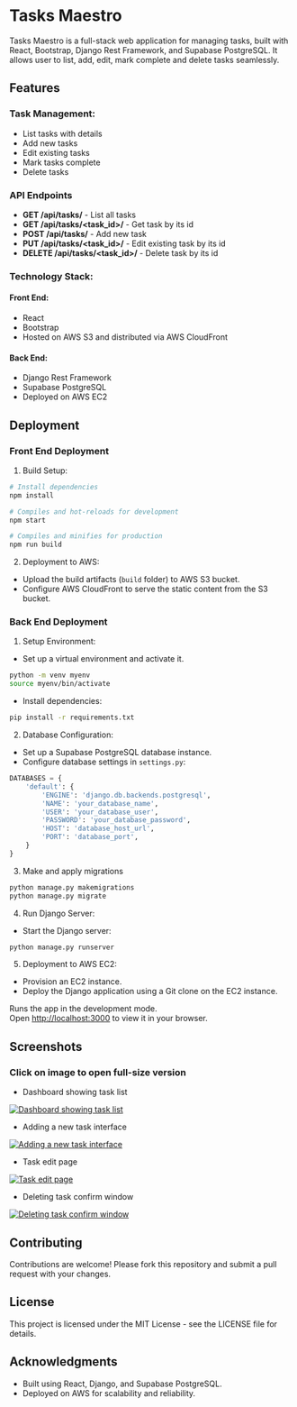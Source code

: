 # Tasks Maestro

Tasks Maestro is a full-stack web application for managing tasks, built with React, Bootstrap, Django Rest Framework, and Supabase PostgreSQL. It allows user to list, add, edit, mark complete and delete tasks seamlessly.

## Features

### Task Management:
  - List tasks with details
  - Add new tasks
  - Edit existing tasks
  - Mark tasks complete
  - Delete tasks
### API Endpoints
  - **GET /api/tasks/** - List all tasks
  - **GET /api/tasks/<task_id>/** - Get task by its id
  - **POST /api/tasks/** - Add new task
  - **PUT /api/tasks/<task_id>/** - Edit existing task by its id
  - **DELETE /api/tasks/<task_id>/** - Delete task by its id
### Technology Stack:
#### Front End:
  - React
  - Bootstrap
  - Hosted on AWS S3 and distributed via AWS CloudFront
#### Back End:
  - Django Rest Framework
  - Supabase PostgreSQL
  - Deployed on AWS EC2

## Deployment

### Front End Deployment

1. Build Setup:

```bash
# Install dependencies
npm install

# Compiles and hot-reloads for development
npm start

# Compiles and minifies for production
npm run build
```

2. Deployment to AWS:

- Upload the build artifacts (`build` folder) to AWS S3 bucket.
- Configure AWS CloudFront to serve the static content from the S3 bucket.

### Back End Deployment

1. Setup Environment:
- Set up a virtual environment and activate it.
```bash
python -m venv myenv
source myenv/bin/activate
```
- Install dependencies:
```bash
pip install -r requirements.txt
```

2. Database Configuration:
- Set up a Supabase PostgreSQL database instance.
- Configure database settings in `settings.py`:

```python
DATABASES = {
    'default': {
        'ENGINE': 'django.db.backends.postgresql',
        'NAME': 'your_database_name',
        'USER': 'your_database_user',
        'PASSWORD': 'your_database_password',
        'HOST': 'database_host_url',
        'PORT': 'database_port',
    }
}
```

3. Make and apply migrations
```bash
python manage.py makemigrations
python manage.py migrate
```

4. Run Django Server:
- Start the Django server:
```bash
python manage.py runserver
```

5. Deployment to AWS EC2:
- Provision an EC2 instance.
- Deploy the Django application using a Git clone on the EC2 instance.

Runs the app in the development mode.\
Open [http://localhost:3000](http://localhost:3000) to view it in your browser.

## Screenshots
### Click on image to open full-size version

- Dashboard showing task list

[![Dashboard showing task list](https://i.ibb.co/tqBnPK6/2024-07-18-18-42-03.png)](https://ibb.co/tqBnPK6)
- Adding a new task interface

[![Adding a new task interface](https://i.ibb.co/Zc2M1Fh/2024-07-18-18-42-32.png)](https://ibb.co/Zc2M1Fh)
- Task edit page

[![Task edit page](https://i.ibb.co/m5SKTGB/2024-07-18-18-42-20.png)](https://ibb.co/m5SKTGB)
- Deleting task confirm window

[![Deleting task confirm window](https://i.ibb.co/pJPDdyQ/2024-07-18-18-43-51.png)](https://ibb.co/pJPDdyQ)

## Contributing

Contributions are welcome! Please fork this repository and submit a pull request with your changes.

## License

This project is licensed under the MIT License - see the LICENSE file for details.

## Acknowledgments

- Built using React, Django, and Supabase PostgreSQL.
- Deployed on AWS for scalability and reliability.
